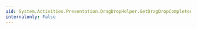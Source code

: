 ```yaml
---
uid: System.Activities.Presentation.DragDropHelper.GetDragDropCompletedEffects(System.Windows.DataObject)
internalonly: False
---
```

